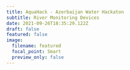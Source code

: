 ```yaml
---
title: AquaHack - Azerbaijan Water Hackaton
subtitle: River Monitoring Devices
date: 2021-09-26T18:35:29.122Z
draft: false
featured: false
image:
  filename: featured
  focal_point: Smart
  preview_only: false
---
```

